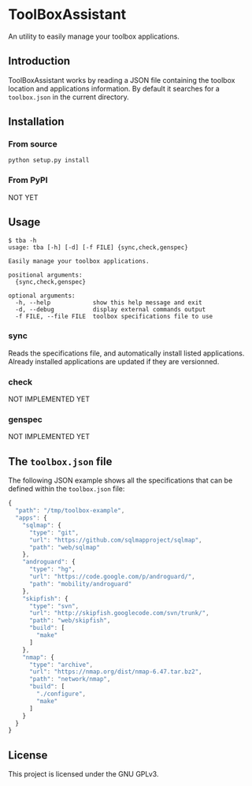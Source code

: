# ToolBoxAssistant

An utility to easily manage your toolbox applications.

## Introduction

ToolBoxAssistant works by reading a JSON file containing the toolbox location and applications information.
By default it searches for a `toolbox.json` in the current directory.

## Installation

### From source

    python setup.py install

### From PyPI

NOT YET

## Usage

```
$ tba -h
usage: tba [-h] [-d] [-f FILE] {sync,check,genspec}

Easily manage your toolbox applications.

positional arguments:
  {sync,check,genspec}

optional arguments:
  -h, --help            show this help message and exit
  -d, --debug           display external commands output
  -f FILE, --file FILE  toolbox specifications file to use
```

### sync

Reads the specifications file, and automatically install listed applications. Already installed applications
are updated if they are versionned.

### check

NOT IMPLEMENTED YET

### genspec

NOT IMPLEMENTED YET

## The `toolbox.json` file

The following JSON example shows all the specifications that can be defined within the `toolbox.json` file:

```javascript
{
  "path": "/tmp/toolbox-example",
  "apps": {
    "sqlmap": {
      "type": "git",
      "url": "https://github.com/sqlmapproject/sqlmap",
      "path": "web/sqlmap"
    },
    "androguard": {
      "type": "hg",
      "url": "https://code.google.com/p/androguard/",
      "path": "mobility/androguard"
    },
    "skipfish": {
      "type": "svn",
      "url": "http://skipfish.googlecode.com/svn/trunk/",
      "path": "web/skipfish",
      "build": [
        "make"
      ]
    },
    "nmap": {
      "type": "archive",
      "url": "https://nmap.org/dist/nmap-6.47.tar.bz2",
      "path": "network/nmap",
      "build": [
        "./configure",
        "make"
      ]
    }
  }
}


```

## License

This project is licensed under the GNU GPLv3.
